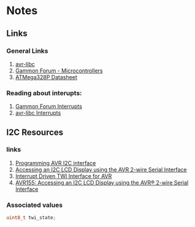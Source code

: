 # Notes

## Links

### General Links
1. [avr-libc](https://www.nongnu.org/avr-libc/user-manual/index.html)
2. [Gammon Forum - Microcontrollers](http://www.gammon.com.au/forum/index.php?bbtopic_id=123)
3. [ATMega328P Datasheet](https://www.microchip.com/content/dam/mchp/documents/MCU08/ProductDocuments/DataSheets/Atmel-7810-Automotive-Microcontrollers-ATmega328P_Datasheet.pdf)

### Reading about interupts:
1. [Gammon Forum Interrupts](http://www.gammon.com.au/interrupts)
2. [avr-libc Interrupts](https://www.nongnu.org/avr-libc/user-manual/group__avr__interrupts.html)

## I2C Resources

### links

1. [Programming AVR I2C interface](https://embedds.com/programming-avr-i2c-interface/)
2. [Accessing an I2C LCD Display using the AVR 2-wire Serial Interface](https://www.microchip.com/content/dam/mchp/documents/OTH/ApplicationNotes/ApplicationNotes/doc1981.pdf)
3. [Interrupt Driven TWI Interface for AVR](http://www.chrisherring.net/all/tutorial-interrupt-driven-twi-interface-for-avr-part1/)
4. [AVR155: Accessing an I2C LCD Display using the AVR® 2-wire Serial Interface](https://www.microchip.com/content/dam/mchp/documents/OTH/ApplicationNotes/ApplicationNotes/doc1981.pdf)

### Associated values

```c
uint8_t twi_state;
```


